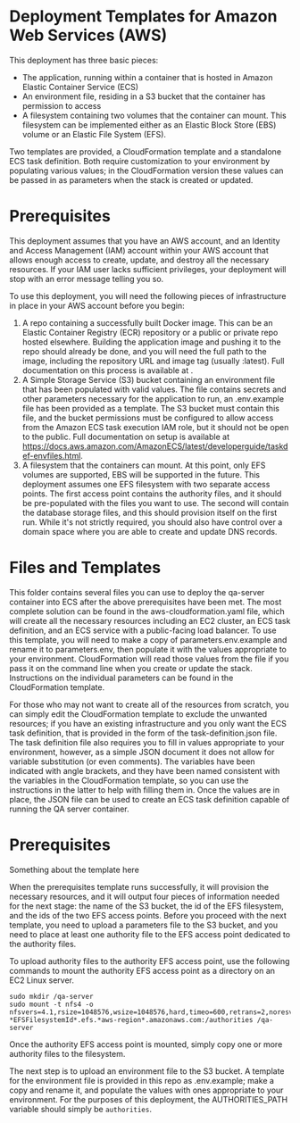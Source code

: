 # Deployment Templates for Amazon Web Services (AWS)

This deployment has three basic pieces:
* The application, running within a container that is hosted in Amazon Elastic Container Service (ECS)
* An environment file, residing in a S3 bucket that the container has permission to access
* A filesystem containing two volumes that the container can mount. This filesystem can be implemented either as an Elastic Block Store (EBS) volume or an Elastic File System (EFS).

Two templates are provided, a CloudFormation template and a standalone ECS task definition. Both require customization to your environment by populating various values; in the CloudFormation version these values can be passed in as parameters when the stack is created or updated.

# Prerequisites

This deployment assumes that you have an AWS account, and an Identity and Access Management (IAM) account within your AWS account that allows enough access to create, update, and destroy all the necessary resources. If your IAM user lacks sufficient privileges, your deployment will stop with an error message telling you so.

To use this deployment, you will need the following pieces of infrastructure in place in your AWS account before you begin:
1. A repo containing a successfully built Docker image. This can be an Elastic Container Registry (ECR) repository or a public or private repo hosted elsewhere. Building the application image and pushing it to the repo should already be done, and you will need the full path to the image, including the repository URL and image tag (usually :latest). Full documentation on this process is available at .
2. A Simple Storage Service (S3) bucket containing an environment file that has been populated with valid values. The file contains secrets and other parameters necessary for the application to run, an .env.example file has been provided as a template. The S3 bucket must contain this file, and the bucket permissions must be configured to allow access from the Amazon ECS task execution IAM role, but it should not be open to the public. Full documentation on setup is available at https://docs.aws.amazon.com/AmazonECS/latest/developerguide/taskdef-envfiles.html.
3. A filesystem that the containers can mount. At this point, only EFS volumes are supported, EBS will be supported in the future. This deployment assumes one EFS filesystem with two separate access points. The first access point contains the authority files, and it should be pre-populated with the files you want to use. The second will contain the database storage files, and this should provision itself on the first run.
While it's not strictly required, you should also have control over a domain space where you are able to create and update DNS records. 

# Files and Templates

This folder contains several files you can use to deploy the qa-server container into ECS after the above prerequisites have been met. The most complete solution can be found in the aws-cloudformation.yaml file, which will create all the necessary resources including an EC2 cluster, an ECS task definition, and an ECS service with a public-facing load balancer. To use this template, you will need to make a copy of parameters.env.example and rename it to parameters.env, then populate it with the values appropriate to your environment. CloudFormation will read those values from the file if you pass it on the command line when you create or update the stack. Instructions on the individual parameters can be found in the CloudFormation template. 

For those who may not want to create all of the resources from scratch, you can simply edit the CloudFormation template to exclude the unwanted resources; if you have an existing infrastructure and you only want the ECS task definition, that is provided in the form of the task-definition.json file. The task definition file also requires you to fill in values appropriate to your environment, however, as a simple JSON document it does not allow for variable substitution (or even comments). The variables have been indicated with angle brackets, and they have been named consistent with the variables in the CloudFormation template, so you can use the instructions in the latter to help with filling them in. Once the values are in place, the JSON file can be used to create an ECS task definition capable of running the QA server container.

# Prerequisites

Something about the template here

When the prerequisites template runs successfully, it will provision the necessary resources, and it will output four pieces of information needed for the next stage: the name of the S3 bucket, the id of the EFS filesystem, and the ids of the two EFS access points. Before you proceed with the next template, you need to upload a parameters file to the S3 bucket, and you need to place at least one authority file to the EFS access point dedicated to the authority files.

To upload authority files to the authority EFS access point, use the following commands to mount the authority EFS access point as a directory on an EC2 Linux server. 
```
sudo mkdir /qa-server
sudo mount -t nfs4 -o nfsvers=4.1,rsize=1048576,wsize=1048576,hard,timeo=600,retrans=2,noresvport *EFSFilesystemId*.efs.*aws-region*.amazonaws.com:/authorities /qa-server
```
Once the authority EFS access point is mounted, simply copy one or more authority files to the filesystem. 

The next step is to upload an environment file to the S3 bucket. A template for the environment file is provided in this repo as .env.example; make a copy and rename it, and populate the values with ones appropriate to your environment. For the purposes of this deployment, the AUTHORITIES_PATH variable should simply be `authorities`.